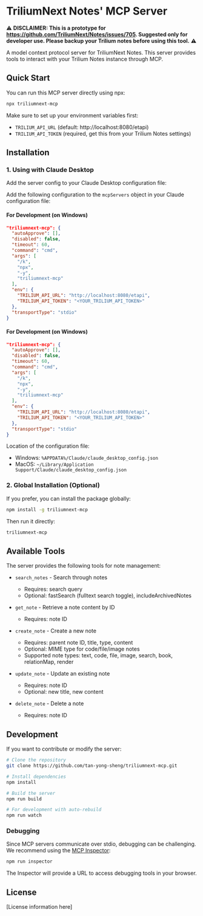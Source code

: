 # TriliumNext Notes' MCP Server

⚠️ **DISCLAIMER: This is a prototype for https://github.com/TriliumNext/Notes/issues/705. Suggested only for developer use. Please backup your Trilium notes before using this tool.** ⚠️

A model context protocol server for TriliumNext Notes. This server provides tools to interact with your Trilium Notes instance through MCP.

## Quick Start

You can run this MCP server directly using npx:

```bash
npx triliumnext-mcp
```

Make sure to set up your environment variables first:
- `TRILIUM_API_URL` (default: http://localhost:8080/etapi)
- `TRILIUM_API_TOKEN` (required, get this from your Trilium Notes settings)

## Installation

### 1. Using with Claude Desktop 

Add the server config to your Claude Desktop configuration file:

Add the following configuration to the `mcpServers` object in your Claude configuration file:


#### For Development (on Windows)

```json
"triliumnext-mcp": {
  "autoApprove": [],
  "disabled": false,
  "timeout": 60,
  "command": "cmd",
  "args": [
    "/k",
    "npx",
    "-y",
    "triliumnext-mcp"
  ],
  "env": {
    "TRILIUM_API_URL": "http://localhost:8080/etapi",
    "TRILIUM_API_TOKEN": "<YOUR_TRILIUM_API_TOKEN>"
  },
  "transportType": "stdio"
}
```

#### For Development (on Windows)

```json
"triliumnext-mcp": {
  "autoApprove": [],
  "disabled": false,
  "timeout": 60,
  "command": "cmd",
  "args": [
    "/k",
    "npx",
    "-y",
    "triliumnext-mcp"
  ],
  "env": {
    "TRILIUM_API_URL": "http://localhost:8080/etapi",
    "TRILIUM_API_TOKEN": "<YOUR_TRILIUM_API_TOKEN>"
  },
  "transportType": "stdio"
}
```



Location of the configuration file:
- Windows: `%APPDATA%/Claude/claude_desktop_config.json`
- MacOS: `~/Library/Application Support/Claude/claude_desktop_config.json`

### 2. Global Installation (Optional)

If you prefer, you can install the package globally:

```bash
npm install -g triliumnext-mcp
```

Then run it directly:

```bash
triliumnext-mcp
```

## Available Tools

The server provides the following tools for note management:

- `search_notes` - Search through notes
  - Requires: search query
  - Optional: fastSearch (fulltext search toggle), includeArchivedNotes

- `get_note` - Retrieve a note content by ID
  - Requires: note ID

- `create_note` - Create a new note
  - Requires: parent note ID, title, type, content
  - Optional: MIME type for code/file/image notes
  - Supported note types: text, code, file, image, search, book, relationMap, render

- `update_note` - Update an existing note
  - Requires: note ID
  - Optional: new title, new content

- `delete_note` - Delete a note
  - Requires: note ID

## Development

If you want to contribute or modify the server:

```bash
# Clone the repository
git clone https://github.com/tan-yong-sheng/triliumnext-mcp.git

# Install dependencies
npm install

# Build the server
npm run build

# For development with auto-rebuild
npm run watch
```

### Debugging

Since MCP servers communicate over stdio, debugging can be challenging. We recommend using the [MCP Inspector](https://github.com/modelcontextprotocol/inspector):

```bash
npm run inspector
```

The Inspector will provide a URL to access debugging tools in your browser.

## License

[License information here]
